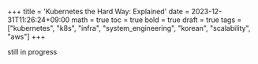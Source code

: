 +++
title = 'Kubernetes the Hard Way: Explained'
date = 2023-12-31T11:26:24+09:00
math = true
toc = true
bold = true
draft = true
tags = ["kubernetes", "k8s", "infra", "system_engineering", "korean", "scalability", "aws"]
+++

still in progress
